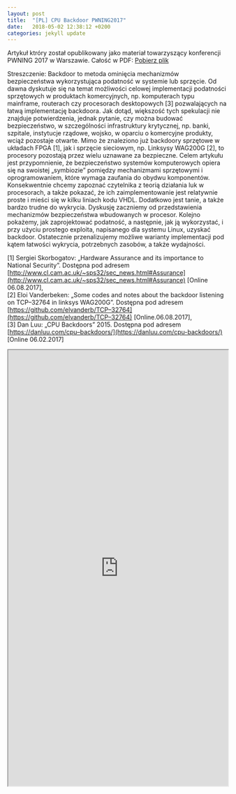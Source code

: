 ```yaml
---
layout: post
title:  "[PL] CPU Backdoor PWNING2017"
date:   2018-05-02 12:38:12 +0200
categories: jekyll update
---
```

Artykuł ktróry został opublikowany jako materiał towarzyszący konferencji PWNING 2017 w Warszawie.
Całość w PDF: [Pobierz plik](/download/Segregator1.pdf) 

Streszczenie:
Backdoor to metoda ominięcia mechanizmów bezpieczeństwa wykorzystująca podatność w systemie lub sprzęcie.
Od dawna dyskutuje się na temat możliwości celowej implementacji podatności sprzętowych w produktach komercyjnych, 
np. komputerach typu mainframe, routerach czy procesorach desktopowych [3] pozwalających na łatwą implementację backdoora. 
Jak dotąd, większość tych spekulacji nie 
znajduje potwierdzenia, jednak pytanie, czy można budować 
bezpieczeństwo, w szczególności infrastruktury krytycznej,
np. banki, szpitale, instytucje rządowe, wojsko, w oparciu 
o komercyjne produkty, wciąż pozostaje otwarte. Mimo że znaleziono już backdoory sprzętowe w układach FPGA
[1], jak i sprzęcie sieciowym, np. Linksysy WAG200G [2], to procesory pozostają przez wielu uznawane za bezpieczne.
Celem artykułu jest przypomnienie, że bezpieczeństwo systemów komputerowych opiera się na swoistej „symbiozie”
pomiędzy mechanizmami sprzętowymi i oprogramowaniem,
które wymaga zaufania do obydwu komponentów. Konsekwentnie chcemy zapoznać czytelnika z teorią działania luk
w procesorach, a także pokazać, że ich zaimplementowanie jest relatywnie proste i mieści się w kilku liniach kodu VHDL.
Dodatkowo jest tanie, a także bardzo trudne do wykrycia.
Dyskusję zaczniemy od przedstawienia mechanizmów bezpieczeństwa wbudowanych w procesor. Kolejno pokażemy,
jak zaprojektować podatność, a następnie, jak ją wykorzystać, i przy użyciu prostego exploita, napisanego dla systemu Linux, uzyskać backdoor. 
Ostatecznie przenalizujemy możliwe warianty implementacji pod kątem łatwości wykrycia, potrzebnych zasobów, a także wydajności.

[1] Sergiei Skorbogatov: „Hardware Assurance and its importance to National Security”. 
Dostępna pod adresem [http://www.cl.cam.ac.uk/~sps32/sec_news.html#Assurance](http://www.cl.cam.ac.uk/~sps32/sec_news.html#Assurance) [Online 06.08.2017],  
[2] Eloi Vanderbeken: „Some codes and notes about the backdoor listening on
TCP–32764 in linksys WAG200G”. Dostępna pod adresem [https://github.com/elvanderb/TCP–32764](https://github.com/elvanderb/TCP–32764) [Online.06.08.2017],  
[3] Dan Luu: „CPU Backdoors” 2015. Dostępna pod adresem [https://danluu.com/cpu–backdoors/](https://danluu.com/cpu-backdoors/)
[Online 06.02.2017]  


<iframe src="https://drive.google.com/file/d/1NO5WJHJpNHnHR0TwdDY-G9h11YgClxFS/preview" width="100%" height="1000"></iframe>
